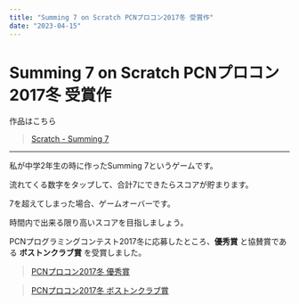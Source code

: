 ```yaml
---
title: "Summing 7 on Scratch PCNプロコン2017冬 受賞作"
date: "2023-04-15"
---
```


# Summing 7 on Scratch PCNプロコン2017冬 受賞作

作品はこちら

> [Scratch - Summing 7](https://scratch.mit.edu/projects/195832525/)

---

私が中学2年生の時に作ったSumming 7というゲームです。

流れてくる数字をタップして、合計7にできたらスコアが貯まります。

7を超えてしまった場合、ゲームオーバーです。

時間内で出来る限り高いスコアを目指しましょう。

PCNプログラミングコンテスト2017冬に応募したところ、**優秀賞** と協賛賞である **ボストンクラブ賞** を受賞しました。

> [PCNプロコン2017冬 優秀賞](https://pcn.club/contest/contest08.html#second)

> [PCNプロコン2017冬 ボストンクラブ賞](https://pcn.club/contest/contest08.html#silver)

